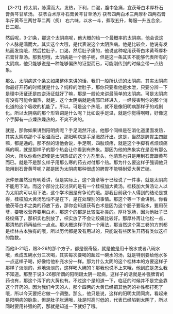 【3-21】传太阴，脉濡而大，发热，下利，口渴，腹中急痛，宜茯苓白术厚朴石膏黄芩甘草汤。
茯苓白术厚朴石膏黄芩甘草汤方
茯苓四两白术三两厚朴四两石膏半斤黄芩三两甘草二两（炙）
右六味，以水一斗，煮取五升，每服一升五合余，日三服。

然后呢，3-21条，那这个太阴病呢，他大概的给一个最概率的太阴病，他会说这个人脉是濡而大。其实这个大哦，是代表说这个太阴热病。他是比较会，他说有发热而发烧哦，然后拉肚子，口渴，然后肚子痛的，他说这种呢用茯苓白术黄芩厚朴石膏甘草汤。那我想哦，太阴病是一个肠子呢，但是这一条其实不能够代表所有的太阴病，他只能够说是一种能够偏热的证型而已，可能刚传到的时候会带一点热象。

那么，太阴病这个条文如果整体来讲的话，我们一般所认识的太阴病，其实太阴病你最好开药的时候就是什么？纯粹的泄肚子，那你只要看他是水泄，只要分辨一下是理中汤证还是四逆汤证就好了嘛，那是一般论来讲最简单的太阴病。可是太阴病有没有可能会偏热，就是，这个太阴病就是病邪已经进入，一经侵害到你的那个消化道的这个吸收的机能了。所以。可是这个热哦，就不是像阳明病那样子的戏剧化。所以太阴病的那个形容词是什么呢？比如说手足温，就是你觉得啊呀，好像这个手脚有一点燥热燥热的，不爽不爽的。

就是，那你如果讲到阳明病呢？手足濈然汗出。他那个同样是在消化道里面发热，其实太阴病那个手足温而已，那阳明病是手足濈然汗出。这是，当然是脾胃主四肢嘛，都是通的。那不然的话他会说，手足啊，四肢烦疼，就是这个手脚有点烦烦痛痛的啊，就是那样子的那个热会让你看到有热象。那因为他的热象实在是没有那么的大，所以你看他即使是太阴热证的这个方剂里头，他清热也只是用到石膏跟黄芩而已。就是不是那么样子用那么寒的药去对付那个热。那为什么要这样子强调他只能用到石膏黄芩呢？那是因为太阴病那种很虚的脾胃不能够耐受大黄芒硝。

张仲景虽然没有明着讲，但是实际上，这个篇章等于已经说了一件事，就是太阴病不能用下法。而这个部分比较讨厌的是有一个桂枝加大黄汤。桂枝加大黄汤让人以为太阴病可以用下法，这个学术圈是有争论的哦。那我目前我个人得到的结论是觉得，桂枝加大黄汤恐怕不是在下，是在处理别的事情。那这个等一下会讲到。你看他茯苓白术之类的药放下去，那你会知道茯苓白术是因为这个肠子要吸水，要用茯苓，要吸收营养要用白术，那这个的都是比较滋补类的。厚朴宽肠，因为他肚子已经绞痛了，那枳实也别放了，枳实放了不会让绞痛比较好。那厚朴再让他松一点，那清热的药再给他一点点。那大概这样子的一个用法，那当然这个第三卷的方剂都是桂林古本独有的哦，所以历代都是没有用过的，只能说有些医生开药有类似这样的路数。

而他3-21哦，跟3-26的那个方子，都是很奇怪，就是他是用十碗水或者八碗水哦，煮成五碗水分三次喝，其实每次要喝的超过一碗水的汤，就是特别要给他水多一点这样子喝，好像给他补充水分一样。那为什么太阴的这个桂林本的方要这样子那样子淡淡的，煮地淡淡的，这样喝大碗的？那我也说不上来哦，他到底是怎么我不知道。那至于说3-26那所谓的阳明跟太阴一起病，这样子的话就是补强脾胃的药也有，那这个泻下的大黄也有。不过这个是知道一下，临证的时候并不是完全靠这个开药的。因为我们今天的人，那个四两的大黄已经把其他药的补性都打死了哦，所以今天要把它做一个调整。那么，他只是说，这样的阳明太阴同病，看起来是阳明病的脉象，但是肚子胀满哦，脉是时高时低的，代表已经陷到太阴了，所以同时要用补强的药，那就是知道一下就好了哦。
